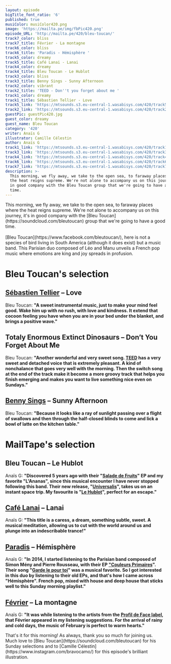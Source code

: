 ```yaml
---
layout: episode
bigTitle_font_ratio: '6'
published: true
musiColor: musiColor420.png
image: 'https://mailta.pe/img/fbPic420.png'
episode_URL: 'http://mailta.pe/420/bleu-toucan/'
track7_color: bliss
track7_title: Février - La montagne
track6_color: bliss
track6_title: 'Paradis - Hémisphère '
track5_color: dreamy
track5_title: Café Lanai - Lanai
track4_color: dreamy
track4_title: Bleu Toucan - Le Hublot
track3_color: bliss
track3_title: Benny Sings - Sunny Afternoon
track2_color: vibrant
track2_title: 'TEED - Don''t you forget about me '
track1_color: dreamy
track1_title: Sébastien Tellier - Love
track5_link: 'https://mtsounds.s3.eu-central-1.wasabisys.com/420/track5.mp3'
track2_link: 'https://mtsounds.s3.eu-central-1.wasabisys.com/420/track2.mp3'
guestPic: guestPic420.jpg
guest_color: dreamy
guest_name: Bleu Toucan
category: '420'
writer: Anaïs G
illustrator: Camille Célestin
author: Anaïs G
track1_link: 'https://mtsounds.s3.eu-central-1.wasabisys.com/420/track1.mp3'
track3_link: 'https://mtsounds.s3.eu-central-1.wasabisys.com/420/track3.mp3'
track4_link: 'https://mtsounds.s3.eu-central-1.wasabisys.com/420/track4.mp3'
track6_link: 'https://mtsounds.s3.eu-central-1.wasabisys.com/420/track6.mp3'
track7_link: 'https://mtsounds.s3.eu-central-1.wasabisys.com/420/track7.mp3'
description: >-
  This morning, we fly away, we take to the open sea, to faraway places where
  the heat reigns supreme. We're not alone to accompany us on this journey, it's
  in good company with the Bleu Toucan group that we're going to have a good
  time.
---
```


<p id="introduction">This morning, we fly away, we take to the open sea, to faraway places where the heat reigns supreme. We're not alone to accompany us on this journey, it's in good company with the [Bleu Toucan](https://soundcloud.com/bleutoucan) group that we're going to have a good time.
<br><br>
[Bleu Toucan](https://www.facebook.com/bleutoucan/), here is not a species of bird living in South America (although it does exist) but a music band. This Parisian duo composed of Léo and Manu unveils a French pop music where emotions are king and joy spreads in profusion.
</p>


# Bleu Toucan's selection

## [Sébastien Tellier](https://www.facebook.com/sebastientellierofficial) – Love
Bleu Toucan: **"**A sweet instrumental music, just to make your mind feel good. Wake him up with no rush, with love and kindness. It extend that cocoon feeling you have when you are in your bed under the blanket, and brings a positive wave.**"**

## Totaly Enormous Extinct Dinosaurs – Don’t You Forget About Me
Bleu Toucan: **"**Another wonderful and very sweet song. [TEED](https://www.facebook.com/totallyenormousextinctdinosaurs/) has a very sweet and detached voice that is extremely pleasant. A kind of nonchalance that goes very well with the morning. Then the switch song at the end of the track make it become a more groovy track that helps you finish emerging and makes you want to live something nice even on Sundays.**"**

## [Benny Sings](https://www.bennysings.com/) – Sunny Afternoon
Bleu Toucan: **"**Because it looks like a ray of sunlight passing over a flight of swallows and then through the half-closed blinds to come and lick a bowl of latte on the kitchen table.**"**


# MailTape's selection

## Bleu Toucan – Le Hublot
Anaïs G: **"**Discovered 5 years ago with their "[Salade de Fruits](https://soundcloud.com/bleutoucan/sets/salade-de-fruits)" EP and my favorite "L'Ananas", since this musical encounter I have never stopped following this band. Their new release, "[Universalis](https://soundcloud.com/bleutoucan/sets/universalis-2)", takes us on an instant space trip. My favourite is "[Le Hublot](https://www.youtube.com/watch?v=MFsUrsjvpd4)", perfect for an escape.**"**

## [Café Lanai](https://soundcloud.com/yourcafelanai) – Lanai
Anaïs G: **"**This title is a caress, a dream, something subtle, sweet. A musical meditation, allowing us to cut with the world around us and plunge into an indescribable trance!**"**

## [Paradis](https://soundcloud.com/paradisfm) – Hémisphère
Anaïs G: **"**In 2014, I started listening to the Parisian band composed of Simon Mény and Pierre Rousseau, with their EP ["Couleurs Primaires](https://soundcloud.com/paradisfm/sets/couleurs-primaires)". Their song "[Garde le pour toi](https://www.youtube.com/watch?v=kWhR0RMcdfw)" was a musical favorite. So I got interested in this duo by listening to their old EPs, and that's how I came across "Hémisphère". French pop, mixed with house and deep house that sticks well to this Sunday morning playlist.**"**

## [Février](https://soundcloud.com/fevrierfm) – La montagne
Anaïs G: **"**It was while listening to the artists from the [Profil de Face label](https://soundcloud.com/profildeface), that Février appeared in my listening suggestions. For the arrival of rainy and cold days, the music of February is perfect to warm hearts.**"**


<p id="outroduction">That's it for this morning! As always, thank you so much for joining us. Much love to [Bleu Toucan](https://soundcloud.com/bleutoucan) for his Sunday selections and to [Camille Célestin](https://www.instagram.com/bravocamo/) for this episode's brilliant illustration.</p>
